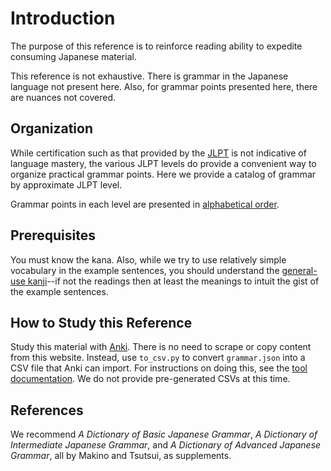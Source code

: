 # Introduction

The purpose of this reference is to reinforce reading ability to expedite consuming Japanese material.

This reference is not exhaustive. There is grammar in the Japanese language not present here. Also, for grammar points presented here, there are nuances not covered.

## Organization

While certification such as that provided by the [JLPT](https://en.wikipedia.org/wiki/Japanese-Language_Proficiency_Test) is not indicative of language mastery, the various JLPT levels do provide a
convenient way to organize practical grammar points. Here we provide a catalog of grammar by approximate JLPT level.

Grammar points in each level are presented in [alphabetical order](https://en.wikipedia.org/wiki/Goj%C5%ABon).

## Prerequisites

You must know the kana. Also, while we try to use relatively simple vocabulary in the example sentences, you should understand the
[general-use kanji](https://en.wikipedia.org/wiki/J%C5%8Dy%C5%8D_kanji)--if not the readings then at least the meanings to intuit the gist of the example sentences.

## How to Study this Reference

Study this material with [Anki](https://apps.ankiweb.net/). There is no need to scrape or copy content from this website. Instead, use `to_csv.py` to convert `grammar.json` into a CSV file that Anki
can import. For instructions on doing this, see the [tool documentation](https://github.com/zendikit/school/tree/master/material/japanese/grammar). We do not provide pre-generated CSVs at this time.

## References

We recommend _A Dictionary of Basic Japanese Grammar_, _A Dictionary of Intermediate Japanese Grammar_, and _A Dictionary of Advanced Japanese Grammar_, all by Makino and Tsutsui, as supplements.

